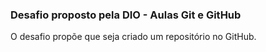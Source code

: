 ### Desafio proposto pela DIO - Aulas Git e GitHub

O desafio propõe que seja criado um repositório no GitHub.
